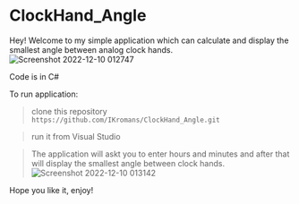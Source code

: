 # ClockHand_Angle

Hey! Welcome to my simple application which can calculate and display the smallest angle between analog clock hands.
![Screenshot 2022-12-10 012747](https://user-images.githubusercontent.com/66387211/206811521-9ced97e2-f15d-48db-904c-0250d2229218.jpg)

Code is in C#

To run application:

> clone this repository `https://github.com/IKromans/ClockHand_Angle.git`

> run it from Visual Studio

> The application will askt you to enter hours and minutes and after that will display the smallest angle between clock hands.
![Screenshot 2022-12-10 013142](https://user-images.githubusercontent.com/66387211/206812050-31c43b26-6e82-48ae-8206-5aca8f719d42.jpg)

Hope you like it, enjoy!
